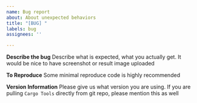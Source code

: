 ```yaml
---
name: Bug report
about: About unexpected behaviors
title: "[BUG] "
labels: bug
assignees: ''

---
```


**Describe the bug**
Describe what is expected, what you actually get.
It would be nice to have screenshot or result image uploaded  

**To Reproduce**
Some minimal reproduce code is highly recommended

**Version Information**
Please give us what version you are using. If you are pulling `Cargo Tools` directly from git repo, please mention this as well
